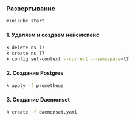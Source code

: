 ### Развертывание
```bash
minikube start
```
#### 1. Удаляем и создаем нейсмспейс
```bash
k delete ns l7
k create ns l7
k config set-context --current --namespace=l7
```
#### 2. Создание Postgres
```bash
k apply -f prometheus
```

#### 3. Создание Daemonset
```bash
k create -f daemonset.yaml
```